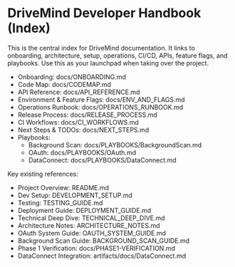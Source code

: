 # DriveMind Developer Handbook (Index)

This is the central index for DriveMind documentation. It links to onboarding, architecture, setup, operations, CI/CD, APIs, feature flags, and playbooks. Use this as your launchpad when taking over the project.

- Onboarding: docs/ONBOARDING.md
- Code Map: docs/CODEMAP.md
- API Reference: docs/API_REFERENCE.md
- Environment & Feature Flags: docs/ENV_AND_FLAGS.md
- Operations Runbook: docs/OPERATIONS_RUNBOOK.md
- Release Process: docs/RELEASE_PROCESS.md
- CI Workflows: docs/CI_WORKFLOWS.md
- Next Steps & TODOs: docs/NEXT_STEPS.md
- Playbooks:
  - Background Scan: docs/PLAYBOOKS/BackgroundScan.md
  - OAuth: docs/PLAYBOOKS/OAuth.md
  - DataConnect: docs/PLAYBOOKS/DataConnect.md

Key existing references:
- Project Overview: README.md
- Dev Setup: DEVELOPMENT_SETUP.md
- Testing: TESTING_GUIDE.md
- Deployment Guide: DEPLOYMENT_GUIDE.md
- Technical Deep Dive: TECHNICAL_DEEP_DIVE.md
- Architecture Notes: ARCHITECTURE_NOTES.md
- OAuth System Guide: OAUTH_SYSTEM_GUIDE.md
- Background Scan Guide: BACKGROUND_SCAN_GUIDE.md
- Phase 1 Verification: docs/PHASE1-VERIFICATION.md
- DataConnect Integration: artifacts/docs/DataConnect.md
